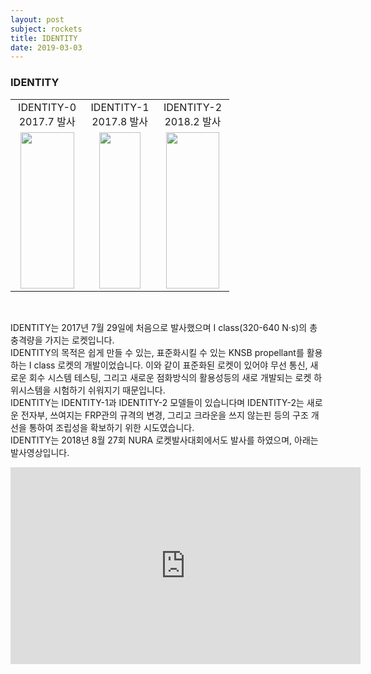 ```yaml
---
layout: post
subject: rockets
title: IDENTITY
date: 2019-03-03
---
```


<h3>IDENTITY</h3>
<table style="width:350px"><tr>
<td width="115" align="center">IDENTITY-0<br/>2017.7 발사</td>
<td width="115" align="center">IDENTITY-1<br/>2017.8 발사</td>
<td width="115" align="center">IDENTITY-2<br/>2018.2 발사</td>

</tr><tr>
<td width="115" align="center">
<img src="https://github.com/hsb6350/hanaro.github.io/blob/master/assets/IDENTITY0.jpg?raw=true" width="86.3" height="250"/></td>
<td width="115" align="center">
<img src="https://github.com/hsb6350/hanaro.github.io/blob/master/assets/IDENTITY.jpg?raw=true" width="66" height="250"/></td>
<td width="115" align="center">
<img src="https://github.com/hsb6350/hanaro.github.io/blob/master/assets/IDENTITY2.jpg?raw=true" width="85.8" height="250"/></td>

</tr></table><br/>

IDENTITY는 2017년 7월 29일에 처음으로 발사했으며 I class(320-640 N·s)의 총 충격량을 가지는 로켓입니다. <br/>
IDENTITY의 목적은 쉽게 만들 수 있는, 표준화시킬 수 있는 KNSB propellant를 활용하는 I class 로켓의 개발이었습니다. 이와 같이 표준화된 로켓이 있어야 무선 통신, 새로운 회수 시스템
테스팅, 그리고 새로운 점화방식의 활용성등의 새로 개발되는 로켓 하위시스템을 시험하기 쉬워지기 때문입니다. <br/>
IDENTITY는 IDENTITY-1과 IDENTITY-2 모델들이 있습니다며 IDENTITY-2는 새로운 전자부, 쓰여지는 FRP관의 규격의 변경, 그리고 크라운을 쓰지 않는핀 등의 
구조 개선을 통하여 조립성을 확보하기 위한 시도였습니다. <br/>
IDENTITY는 2018년 8월 27회 NURA 로켓발사대회에서도 발사를 하였으며, 아래는 발사영상입니다. <br/>

<iframe width="560" height="315" src="https://www.youtube.com/embed/mMGyQSNxEvY" frameborder="0" allowfullscreen></iframe>
